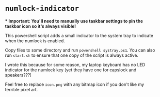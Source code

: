 # `numlock-indicator`

**\* Important: You'll need to manually use taskbar settings to pin the taskbar icon so it's always visible!**

This powershell script adds a small indicator to the system tray to indicate when the numlock is enabled.

Copy files to some directory and run `powershell systray.ps1`. You can also run `start.sh` to ensure that one copy of the script is always active.

I wrote this because for some reason, my laptop keyboard has no LED indicator for the numlock key (yet they have one for capslock and speakers???)

Feel free to replace `icon.png` with any bitmap icon if you don't like my terrible pixel art.
